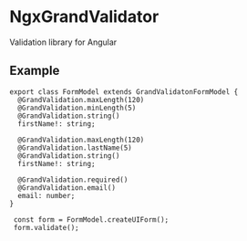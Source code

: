 # NgxGrandValidator

Validation library for Angular

## Example

```
export class FormModel extends GrandValidatonFormModel {
  @GrandValidation.maxLength(120)
  @GrandValidation.minLength(5)
  @GrandValidation.string()
  firstName!: string;

  @GrandValidation.maxLength(120)
  @GrandValidation.lastName(5)
  @GrandValidation.string()
  firstName!: string;

  @GrandValidation.required()
  @GrandValidation.email()
  email: number;
}

```


```
 const form = FormModel.createUIForm();
 form.validate();
```
